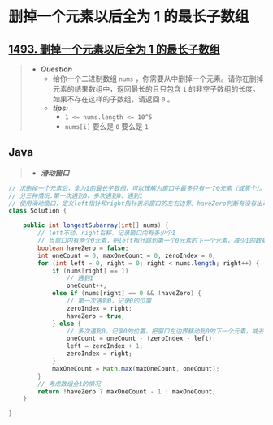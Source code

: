 # 删掉一个元素以后全为 1 的最长子数组

## [1493. 删掉一个元素以后全为 1 的最长子数组](https://leetcode.cn/problems/longest-subarray-of-1s-after-deleting-one-element/)

> - ***Question***
>   - 给你一个二进制数组 `nums` ，你需要从中删掉一个元素。请你在删掉元素的结果数组中，返回最长的且只包含 `1` 的非空子数组的长度。如果不存在这样的子数组，请返回 `0` 。
>   - ***tips:***
>     - `1 <= nums.length <= 10^5`
>     - `nums[i]` 要么是 `0` 要么是 `1`

## Java

> - ***滑动窗口***

```java
// 求删掉一个元素后，全为1的最长子数组，可以理解为窗口中最多只有一个0元素（或零个）。
// 分三种情况:第一次遇到0、多次遇到0、遇到1
// 使用滑动窗口，定义left指针和right指针表示窗口的左右边界。haveZero判断有没有出现过0，zeroIndex记录0的索引，oneCount记录窗口内1的数量
class Solution {

    public int longestSubarray(int[] nums) {
        // left不动，right右移，记录窗口内有多少个1
        // 当窗口内有两个0元素，把left指针跳到第一个0元素的下一个元素，减少1的数量
        boolean haveZero = false;
        int oneCount = 0, maxOneCount = 0, zeroIndex = 0;
        for (int left = 0, right = 0; right < nums.length; right++) {
            if (nums[right] == 1)
                // 遇到1
                oneCount++;
            else if (nums[right] == 0 && !haveZero) {
                // 第一次遇到0，记录0的位置
                zeroIndex = right;
                haveZero = true;
            } else {
                // 多次遇到0，记录0的位置，把窗口左边界移动到0的下一个元素，减去舍弃区间中1的数量
                oneCount = oneCount - (zeroIndex - left);
                left = zeroIndex + 1;
                zeroIndex = right;
            }
            maxOneCount = Math.max(maxOneCount, oneCount);
        }
        // 考虑数组全1的情况
        return !haveZero ? maxOneCount - 1 : maxOneCount;
    }

}
```
